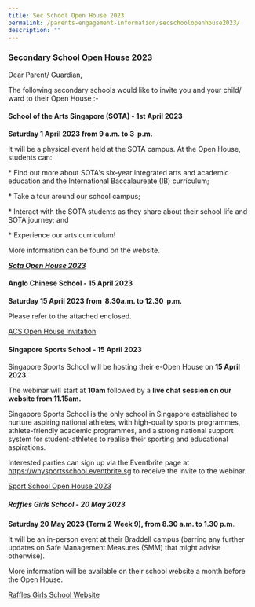 ```yaml
---
title: Sec School Open House 2023
permalink: /parents-engagement-information/secschoolopenhouse2023/
description: ""
---
```


### Secondary School Open House 2023

Dear Parent/ Guardian,

The following secondary schools would like to invite you and your child/ ward to their Open House :-

#### **School of the Arts Singapore (SOTA) - 1st April 2023**

 **Saturday 1 April 2023 from 9 a.m. to 3  p.m.**

It will be a physical event held at the SOTA campus. At the Open House, students can:

\* Find out more about SOTA's six-year integrated arts and academic education and the International Baccalaureate (IB) curriculum;

\* Take a tour around our school campus;

\* Interact with the SOTA students as they share about their school life and SOTA journey; and

\* Experience our arts curriculum!

More information can be found on the website.

***[Sota Open House 2023](sota.edu.sg/oh2023)***

#### **Anglo Chinese School - 15 April 2023**

 **Saturday 15 April 2023 from  8.30a.m. to 12.30  p.m.**

Please refer to the attached enclosed.

[ACS Open House Invitation](/files/ACS(I)%202023%20Open%20House%20Invitation.pdf)

#### **Singapore Sports School - 15 April 2023**

Singapore Sports School will be hosting their e-Open House on **15 April 2023**. 

The webinar will start at **10am** followed by a **live chat session on our website from 11.15am.**    

Singapore Sports School is the only school in Singapore established to nurture aspiring national athletes, with high-quality sports programmes, athlete-friendly academic programmes, and a strong national support system for student-athletes to realise their sporting and educational aspirations.

Interested parties can sign up via the Eventbrite page at https://whysportsschool.eventbrite.sg to receive the invite to the webinar.

[Sport School Open House 2023](/files/Sports%20School%20e-Open%20House.pdf)

##### **Raffles Girls School - 20 May 2023**

 **Saturday 20 May 2023 (Term 2 Week 9), from 8.30 a.m. to 1.30 p.m**.

It will be an in-person event at their Braddell campus (barring any further updates on Safe Management Measures (SMM) that might advise otherwise).

More information will be available on their school website a month before the Open House.   

[Raffles Girls School Website](https://www.rgs.edu.sg/)